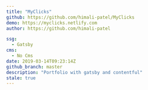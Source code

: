 ```yaml
---
title: "MyClicks"
github: https://github.com/himali-patel/MyClicks
demo: https://myclicks.netlify.com
author: https://github.com/himali-patel

ssg:
  - Gatsby
cms:
  - No Cms
date: 2019-03-14T09:23:14Z
github_branch: master
description: "Portfolio with gatsby and contentful"
stale: true
---
```

